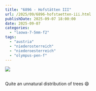 ```yaml
---
title: "6896 - Hofstätten III"
url: /2025/09/6896-hofstaetten-iii.html
publishDate: 2025-09-07 18:00:00
date: 2025-09-07
categories:
  - "laowa-7-5mm-f2"
tags:
  - "austria"
  - "niederosterreich"
  - "niederoesterreich"
  - "olympus-pen-f"
---
```

<div class="container">
<div class="center"><a target="_blank" href="https://d25zfm9zpd7gm5.cloudfront.net/1200x1200/2021/20210405_131638_lr.jpg"><img class="webfeedsFeaturedVisual" src="https://d25zfm9zpd7gm5.cloudfront.net/0600x0600/2021/20210405_131638_lr.jpg" /></a></div>
</div>
<br />

Quite an unnatural distribution of trees :smile:
